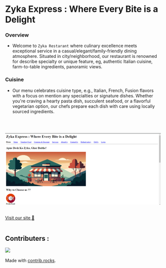 #  Zyka Express : Where Every Bite is a Delight

### Overview
- Welcome to `Zyka Restarant` where culinary excellence meets exceptional service in a casual/elegant/family-friendly dining atmosphere. Situated in city/neighborhood, our restaurant is renowned for describe specialty or unique feature, eg, authentic Italian cuisine, farm-to-table ingredients, panoramic views.


###  Cuisine
- Our menu celebrates cuisine type, e.g., Italian, French, Fusion flavors with a focus on mention any specialties or signature dishes. Whether you're craving a hearty pasta dish, succulent seafood, or a flavorful vegetarian option, our chefs prepare each dish with care using locally sourced ingredients.
<br>
<br>

![home screenshot page](./images/Screenshot%20(353).png)
<br>
<br>

[Visit our site 🔗](https://zyka-restarant-icp9.netlify.app)
<br>
<br>

## Contributers :

<a href="https://github.com/rupajagtap/ICP9.0-HTML-GITHUB-GROUP-6-PROJECT-1/graphs/contributors">
  <img src="https://contrib.rocks/image?repo=rupajagtap/ICP9.0-HTML-GITHUB-GROUP-6-PROJECT-1" />
</a>

Made with [contrib.rocks](https://contrib.rocks).
 




